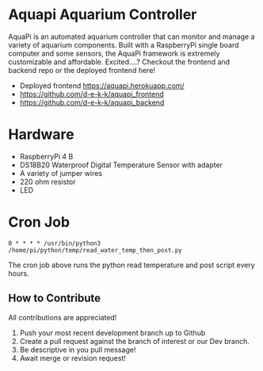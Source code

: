 # Aquapi Aquarium Controller

AquaPi is an automated aquarium controller that can monitor and manage a variety of aquarium components. Built with a RaspberryPi single board computer and some sensors, the AquaPi framework is extremely customizable and affordable. Excited….? Checkout the frontend and backend repo or the deployed frontend here! 
- Deployed frontend https://aquapi.herokuapp.com/
- https://github.com/d-e-k-k/aquapi_frontend 
- https://github.com/d-e-k-k/aquapi_backend

# Hardware
- RaspberryPi 4 B
- DS18B20 Waterproof Digital Temperature Sensor with adapter
- A variety of jumper wires
- 220 ohm resistor
- LED

# Cron Job
```
0 * * * * /usr/bin/python3 /home/pi/python/temp/read_water_temp_then_post.py
```
The cron job above runs the python read temperature and post script every hours.

## How to Contribute 
All contributions are appreciated!
1. Push your most recent development branch up to Github
2. Create a pull request against the branch of interest or our Dev branch.
3. Be descriptive in you pull message!
4. Await merge or revision request!
